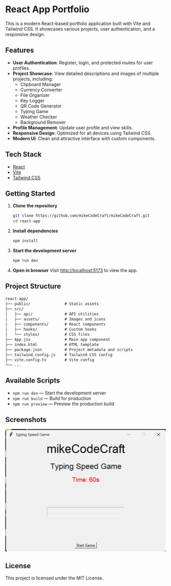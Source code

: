 # React App Portfolio

This is a modern React-based portfolio application built with Vite and Tailwind CSS. It showcases various projects, user authentication, and a responsive design.

## Features

- **User Authentication**: Register, login, and protected routes for user profiles.
- **Project Showcase**: View detailed descriptions and images of multiple projects, including:
  - Clipboard Manager
  - Currency Converter
  - File Organizer
  - Key Logger
  - QR Code Generator
  - Typing Game
  - Weather Checker
  - Background Remover
- **Profile Management**: Update user profile and view skills.
- **Responsive Design**: Optimized for all devices using Tailwind CSS.
- **Modern UI**: Clean and attractive interface with custom components.

## Tech Stack

- [React](https://react.dev/)
- [Vite](https://vitejs.dev/)
- [Tailwind CSS](https://tailwindcss.com/)

## Getting Started

1. **Clone the repository**
   ```sh
   git clone https://github.com/mikeCodeCraft/mikeCodeCraft.git
   cd react-app
   ```
2. **Install dependencies**
   ```sh
   npm install
   ```
3. **Start the development server**
   ```sh
   npm run dev
   ```
4. **Open in browser**
   Visit [http://localhost:5173](http://localhost:5173) to view the app.

## Project Structure

```
react-app/
├── public/               # Static assets
├── src/
│   ├── api/              # API utilities
│   ├── assets/           # Images and icons
│   ├── components/       # React components
│   ├── hooks/            # Custom hooks
│   └── styles/           # CSS files
├── App.jsx               # Main app component
├── index.html            # HTML template
├── package.json          # Project metadata and scripts
├── tailwind.config.js    # Tailwind CSS config
├── vite.config.ts        # Vite config
└── ...
```

## Available Scripts

- `npm run dev` — Start the development server
- `npm run build` — Build for production
- `npm run preview` — Preview the production build

## Screenshots

![Main Interface](public/Main_interface.png)

## License

This project is licensed under the MIT License.
